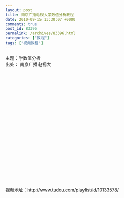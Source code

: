 ```yaml
---
layout: post
title: 南京广播电视大学数值分析教程
date: 2010-09-15 13:30:07 +0000
comments: true
post_id: 83396
permalink: /archives/83396.html
categories: ["教程"]
tags: ["视频教程"]
---
```


主题：学数值分析  
出处： 南京广播电视大  
<object width="420" height="363"><param name="allowFullScreen" value="true" /><param name="allowscriptaccess" value="always" /><param name="wmode" value="opaque" /><param name="src" value="http://www.tudou.com/l/ykYcPjyFzUc" /><param name="allowfullscreen" value="true" /></object>

视频地址：http://www.tudou.com/playlist/id/10133578/
